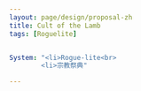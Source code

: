 ```yaml
---
layout: page/design/proposal-zh
title: Cult of the Lamb
tags: [Roguelite]


System: "<li>Rogue-lite<br>
        <li>宗教祭典"

---
```


